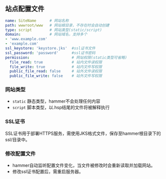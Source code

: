 ## 站点配置文件
```yml
name: SiteName      # 网站名称
path: wwwroot/www   # 网站根目录，不存在时会自动创建
type: script        # 网站类型(static/script)
domain:             # 网站域名，支持多个
- 'www.example.com'
- 'example.com'
ssl_keystore: 'keystore.jks'  #ssl证书文件
ssl_password: 'password'      #ssl证书密码
permission:                   # 网站权限(static类型可省略)
  file_read: true             # 站内文件读权限
  file_write: true            # 站内文件写权限
  public_file_read: false     # 站外文件读权限
  public_file_write: false    # 站外文件写权限
```
### 网站类型
- `static` 静态类型，hammer不会处理任何内容
- `script` 脚本类型，以.hsp结尾的文件将被解释执行

### SSL证书
SSL证书用于部署HTTPS服务，需使用JKS格式文件，保存至hammer根目录下的ssl/目录中。

### 修改配置文件
- hammer自动监听配置文件变化，当文件被修改时会重新读取并加载网站。
- 修改ssl证书配置后，需重启服务器。